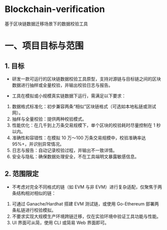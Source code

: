 # Blockchain-verification
基于区块链数据迁移场景下的数据校验工具

# 一、项目目标与范围 #
## 1.	目标


- 研发一款可运行的区块链数据校验工具原型，支持对源链与目标链之间的区块数据进行抽样或全量校验，并输出校验日志与报告。

- 工具在模拟或小规模真实链数据下运行，需满足以下要求： 
1. 数据格式标准化：初步兼容两条“相似”区块链格式（可选如本地私链或测试网）。
2. 抽样与全量校验：提供两种校验模式。
3. 性能优化：在几千到上万条交易规模下，单个区块的校验耗时尽量控制在 1 秒以内。
4. 准确性和容错性：在模拟 10 万～100 万条交易规模中，校验准确率达 95%+，并识别异常情况。
5. 日志与报告：自动记录校验过程，并输出不一致详情。
6. 安全与隐私：确保数据处理安全，不在工具端明文暴露敏感信息。


## 2.	范围限定  ##


- 不考虑对完全不同格式的链（如 EVM 与非 EVM）进行复杂适配，仅聚焦于两条结构相对相似的链： 

1. 可通过 Ganache/Hardhat 搭建 EVM 测试链，或使用 Go-Ethereum 部署两条私链进行校验模拟。
2. 不要求实现大规模生产环境跨链迁移，仅在实验环境中验证工具功能与性能。
3. UI 界面可从简，使用 CLI 或简易 Web 界面即可。
